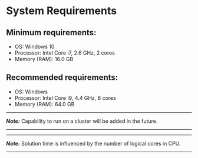 # System Requirements

## Minimum requirements:
* OS: Windows 10
* Processor: Intel Core i7, 2.6 GHz, 2 cores
* Memory (RAM): 16.0 GB

## Recommended requirements:
* OS: Windows
* Processor: Intel Core i9, 4.4 GHz, 8 cores
* Memory (RAM): 64.0 GB

***
***Note:*** Capability to run on a cluster  will be added in the future.

***
***
***Note:*** Solution time is influenced by the number of logical cores in CPU.

***

